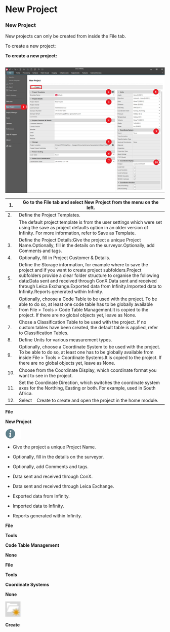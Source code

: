 # New Project

### New Project

New projects can only be created from inside the File tab.

To create a new project:

**To create a new project:**

|  |  |
| --- | --- |

![Image](graphics/01100505.jpg)

| 1. | Go to the File tab and select New Project from the menu on the left. |
| --- | --- |
| 2. | Define the Project Templates. |
|  | The default project template is from the user settings which were set using the save as project defaults option in an older version of Infinity. For more information, refer to Save as Template. |
| 3. | Define the Project Details:Give the project a unique Project Name.Optionally, fill in the details on the surveyor.Optionally, add Comments and tags. |
| 4. | Optionally, fill in Project Customer & Details. |
| 5. | Define the Storage information, for example where to save the project and if you want to create project subfolders.Project subfolders provide a clear folder structure to organise the following data:Data sent and received through ConX.Data sent and received through Leica Exchange.Exported data from Infinity.Imported data to Infinity.Reports generated within Infinity. |
| 6. | Optionally, choose a Code Table to be used with the project. To be able to do so, at least one code table has to be globally available from File > Tools > Code Table Management.It is copied to the project. If there are no global objects yet, leave as None. |
| 7. | Chose a Classification Table to be used with the project. If no custom tables have been created, the default table is applied, refer to Classification Tables. |
| 8. | Define Units for various measurement types. |
| 9. | Optionally, choose a Coordinate System to be used with the project. To be able to do so, at least one has to be globally available from inside File > Tools > Coordinate Systems.It is copied to the project. If there are no global objects yet, leave as None. |
| 10. | Choose from the Coordinate Display, which coordinate format you want to see in the project. |
| 11. | Set the Coordinate Direction, which switches the coordinate system axes for the Northing, Easting or both. For example, used in South Africa. |
| 12. | Select    Create to create and open the project in the home module. |

**File**

**New Project**

![Image](./data/icons/note.gif)

- Give the project a unique Project Name.
- Optionally, fill in the details on the surveyor.
- Optionally, add Comments and tags.

- Data sent and received through ConX.
- Data sent and received through Leica Exchange.
- Exported data from Infinity.
- Imported data to Infinity.
- Reports generated within Infinity.

**File**

**Tools**

**Code Table Management**

**None**

**File**

**Tools**

**Coordinate Systems**

**None**

![Image](graphics/00470303.jpg)

**Create**

